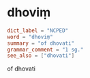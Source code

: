 # dhoviṃ

``` toml
dict_label = "NCPED"
word = "dhoviṃ"
summary = "of dhovati"
grammar_comment = "1 sg."
see_also = ["dhovati"]
```

of dhovati

